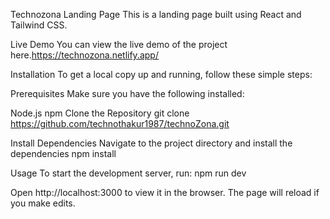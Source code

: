 Technozona Landing Page
This is a landing page built using React and Tailwind CSS.

Live Demo
You can view the live demo of the project here.https://technozona.netlify.app/

Installation
To get a local copy up and running, follow these simple steps:

Prerequisites
Make sure you have the following installed:

Node.js
npm 
Clone the Repository
git clone https://github.com/technothakur1987/technoZona.git

Install Dependencies
Navigate to the project directory and install the dependencies
npm install


Usage
To start the development server, run:
npm run dev

Open http://localhost:3000 to view it in the browser. The page will reload if you make edits.
